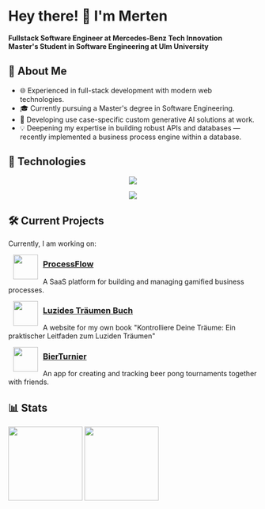 # Hey there! 👋 I'm Merten

**Fullstack Software Engineer at Mercedes-Benz Tech Innovation**  
**Master's Student in Software Engineering at Ulm University**

## 🚀 About Me

- 🌐 Experienced in full-stack development with modern web technologies.
- 🎓 Currently pursuing a Master's degree in Software Engineering.
- 🤖 Developing use case-specific custom generative AI solutions at work.
- 💡 Deepening my expertise in building robust APIs and databases — recently implemented a business process engine within a database.

## 🔧 Technologies

<p align="center">
  <img src="https://skillicons.dev/icons?i=ts,react,next,supabase,postgres,tailwind,docker" />
</p>

<p align="center">
  <img src="https://skillicons.dev/icons?i=idea,kotlin,java,express,py" />
</p>

## 🛠 Current Projects

Currently, I am working on:

<p>
  <img src="https://processflow.mertendieckmann.de/icon.png" width="50" align="left" hspace="10">
  <p>
    <h3><a href="https://processflow.mertendieckmann.de">ProcessFlow</a></h3>
    A SaaS platform for building and managing gamified business processes.
  </p>
</p>

<p>
  <img src="https://luzides-traeumen-buch.de/android-chrome-192x192.png" width="50" align="left" hspace="10">
  <p>
    <h3><a href="https://luzides-traeumen-buch.de">Luzides Träumen Buch</a></h3>
    A website for my own book "Kontrolliere Deine Träume: Ein praktischer Leitfaden zum Luziden Träumen"
  </p>
</p>

<p>
  <img src="https://bierturnier.de/icon.png" width="50" align="left" hspace="10">
  <p>
    <h3><a href="https://BierTurnier.de">BierTurnier</a></h3>
    An app for creating and tracking beer pong tournaments together with friends.
  </p>
</p>

## 📊 Stats

<p>
  <img src="https://github-readme-streak-stats.herokuapp.com/?user=MertenD&theme=darcula&hide_border=true" height=150>
  <img src="https://github-readme-stats.vercel.app/api/top-langs/?username=MertenD&theme=darcula&show_icons=true&hide_border=true&layout=compact" height=150>
</p>
